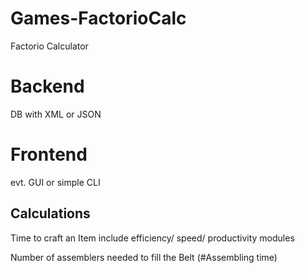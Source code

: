 # Games-FactorioCalc

Factorio Calculator

# Backend
DB with XML or JSON

# Frontend
evt. GUI or simple CLI

## Calculations
Time to craft an Item include efficiency/ speed/ productivity modules

Number of assemblers needed to fill the Belt (#Assembling time)
